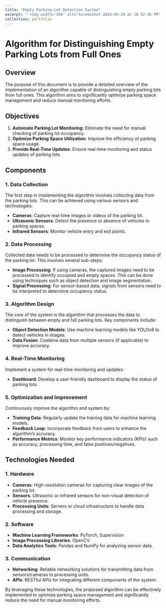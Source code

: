 ```yaml
---
title: "Empty Parking-Lot Detection System"
excerpt: " <img width='350' alt='Screenshot 2024-05-29 at 10 52 36 PM' src='https://github.com/MiladSoleymani/Milad-Soleymani/assets/78655282/ce8ccb86-1606-4d1d-a447-e15114625b06'> <br/> <br/> Implementing an algorithm capable of distinguishing empty parking lots from full ones, <br/> significantly optimizing parking space management, and reducing manual monitoring. <br/> efforts <br/> [RUTILEA](https://rutilea.com/en/rutilea/), Japan"
collection: portfolio
---
```


# Algorithm for Distinguishing Empty Parking Lots from Full Ones

## Overview
The purpose of this document is to provide a detailed overview of the implementation of an algorithm capable of distinguishing empty parking lots from full ones. This algorithm aims to significantly optimize parking space management and reduce manual monitoring efforts.

## Objectives
1. **Automate Parking Lot Monitoring**: Eliminate the need for manual checking of parking lot occupancy.
2. **Optimize Parking Space Utilization**: Improve the efficiency of parking space usage.
3. **Provide Real-Time Updates**: Ensure real-time monitoring and status updates of parking lots.

## Components

### 1. Data Collection
The first step in implementing the algorithm involves collecting data from the parking lots. This can be achieved using various sensors and technologies:
- **Cameras**: Capture real-time images or videos of the parking lot.
- **Ultrasonic Sensors**: Detect the presence or absence of vehicles in parking spaces.
- **Infrared Sensors**: Monitor vehicle entry and exit points.

### 2. Data Processing
Collected data needs to be processed to determine the occupancy status of the parking lot. This involves several sub-steps:
- **Image Processing**: If using cameras, the captured images need to be processed to identify occupied and empty spaces. This can be done using techniques such as object detection and image segmentation.
- **Signal Processing**: For sensor-based data, signals from sensors need to be interpreted to determine occupancy status.

### 3. Algorithm Design
The core of the system is the algorithm that processes the data to distinguish between empty and full parking lots. Key components include:
- **Object Detection Models**: Use machine learning models like YOLOv8 to detect vehicles in images.
- **Data Fusion**: Combine data from multiple sensors (if applicable) to improve accuracy.

### 4. Real-Time Monitoring
Implement a system for real-time monitoring and updates:
- **Dashboard**: Develop a user-friendly dashboard to display the status of parking lots.

### 5. Optimization and Improvement
Continuously improve the algorithm and system by:
- **Training Data**: Regularly update the training data for machine learning models.
- **Feedback Loop**: Incorporate feedback from users to enhance the algorithm’s accuracy.
- **Performance Metrics**: Monitor key performance indicators (KPIs) such as accuracy, processing time, and false positives/negatives.

## Technologies Needed

### 1. Hardware
- **Cameras**: High-resolution cameras for capturing clear images of the parking lot.
- **Sensors**: Ultrasonic or infrared sensors for non-visual detection of vehicle presence.
- **Processing Units**: Servers or cloud infrastructure to handle data processing and storage.

### 2. Software
- **Machine Learning Frameworks**: PyTorch, Supervision
- **Image Processing Libraries**: OpenCV
- **Data Analytics Tools**: Pandas and NumPy for analyzing sensor data.

### 3. Communication
- **Networking**: Reliable networking solutions for transmitting data from sensors/cameras to processing units.
- **APIs**: RESTful APIs for integrating different components of the system.

By leveraging these technologies, the proposed algorithm can be effectively implemented to optimize parking space management and significantly reduce the need for manual monitoring efforts.
